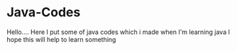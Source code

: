 # Java-Codes
Hello....
Here I put some of java codes which i made when I'm learning java
I hope this will help to learn something
